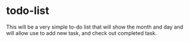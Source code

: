 # todo-list
This will be a very simple to-do list that will show the month and day and will allow use to add new task, and check out completed task. 
